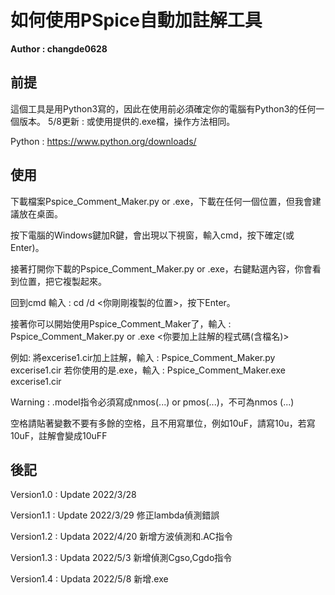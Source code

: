 # 如何使用PSpice自動加註解工具

**Author : changde0628**

## 前提

這個工具是用Python3寫的，因此在使用前必須確定你的電腦有Python3的任何一個版本。
5/8更新 : 或使用提供的.exe檔，操作方法相同。

Python : https://www.python.org/downloads/

## 使用

下載檔案Pspice_Comment_Maker.py or .exe，下載在任何一個位置，但我會建議放在桌面。

按下電腦的Windows鍵加R鍵，會出現以下視窗，輸入cmd，按下確定(或Enter)。

接著打開你下載的Pspice_Comment_Maker.py or .exe，右鍵點選內容，你會看到位置，把它複製起來。

回到cmd 輸入 : cd /d <你剛剛複製的位置>，按下Enter。

接著你可以開始使用Pspice_Comment_Maker了，輸入 : Pspice_Comment_Maker.py or .exe <你要加上註解的程式碼(含檔名)>

例如: 將excerise1.cir加上註解，輸入 : Pspice_Comment_Maker.py excerise1.cir
若你使用的是.exe，輸入 : Pspice_Comment_Maker.exe excerise1.cir

Warning : .model指令必須寫成nmos(...) or pmos(...)，不可為nmos (...) 

空格請貼著變數不要有多餘的空格，且不用寫單位，例如10uF，請寫10u，若寫10uF，註解會變成10uFF

## 後記

Version1.0 : Update 2022/3/28

Version1.1 : Update 2022/3/29 修正lambda偵測錯誤

Version1.2 : Updata 2022/4/20 新增方波偵測和.AC指令

Version1.3 : Updata 2022/5/3 新增偵測Cgso,Cgdo指令

Version1.4 : Updata 2022/5/8 新增.exe
